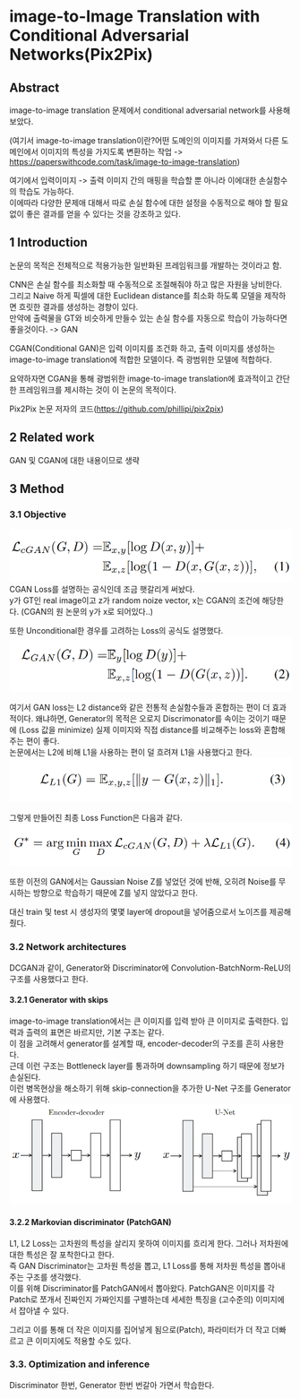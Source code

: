 # image-to-Image Translation with Conditional Adversarial Networks(Pix2Pix)  

## Abstract  

image-to-image translation 문제에서 conditional adversarial network를 사용해보았다.  

(여기서 image-to-image translation이란?어떤 도메인의 이미지를 가져와서 다른 도메인에서 이미지의 특성을 가지도록 변환하는 작업 -> https://paperswithcode.com/task/image-to-image-translation)  

여기에서 입력이미지 -> 출력 이미지 간의 매핑을 학습할 뿐 아니라 이에대한 손실함수의 학습도 가능하다.  
이에따라 다양한 문제애 대해서 따로 손실 함수에 대한 설정을 수동적으로 해야 할 필요없이 좋은 결과를 얻을 수 있다는 것을 강조하고 있다.  

## 1 Introduction  

논문의 목적은 전체적으로 적용가능한 일반화된 프레임워크를 개발하는 것이라고 함.

CNN은 손실 함수를 최소화할 때 수동적으로 조절해줘야 하고 많은 자원을 낭비한다.  
그리고 Naive 하게 픽셀에 대한 Euclidean distance를 최소화 하도록 모델을 제작하면 흐릿한 결과를 생성하는 경향이 있다.  
만약에 출력물을 GT와 비슷하게 만들수 있는 손실 함수를 자동으로 학습이 가능하다면 좋을것이다. -> GAN  

CGAN(Conditional GAN)은 입력 이미지를 조건화 하고, 출력 이미지를 생성하는 image-to-image translation에 적합한 모델이다. 즉 광범위한 모델에 적합하다.  

요약하자면 CGAN을 통해 광범위한 image-to-image translation에 효과적이고 간단한 프레임워크를 제시하는 것이 이 논문의 목적이다.  

Pix2Pix 논문 저자의 코드(https://github.com/phillipi/pix2pix)  

## 2 Related work  

GAN 및 CGAN에 대한 내용이므로 생략  

## 3 Method  

### 3.1 Objective  

![img](./Asset/3.png)  
CGAN Loss를 설명하는 공식인데 조금 햇갈리게 써놨다.  
y가 GT인 real image이고 z가 random noize vector, x는 CGAN의 조건에 해당한다. (CGAN의 원 논문의 y가 x로 되어있다..)  

또한 Unconditional한 경우를 고려하는 Loss의 공식도 설명했다.  
![img](./Asset/4.png)  

여기서 GAN loss는 L2 distance와 같은 전통적 손실함수들과 혼합하는 편이 더 효과적이다. 왜냐하면, Generator의 목적은 오로지 Discrimonator를 속이는 것이기 때문에 (Loss 값을 minimize) 실제 이미지와 직접 distance를 비교해주는 loss와 혼합해주는 편이 좋다.  
논문에서는 L2에 비해 L1을 사용하는 편이 덜 흐려져 L1을 사용했다고 한다.  
![img](./Asset/5.png)  

그렇게 만들어진 최종 Loss Function은 다음과 같다.  
![img](./Asset/6.png)  

또한 이전의 GAN에서는 Gaussian Noise Z를 넣었던 것에 반해, 오히려 Noise를 무시하는 방향으로 학습하기 때문에 Z를 넣지 않았다고 한다.  

대신 train 및 test 시 생성자의 몇몇 layer에 dropout을 넣어줌으로서 노이즈를 제공해 줬다.  

### 3.2 Network architectures  

DCGAN과 같이, Generator와 Discriminator에 Convolution-BatchNorm-ReLU의 구조를 사용했다고 한다.  

#### 3.2.1 Generator with skips  

image-to-image translation에서는 큰 이미지를 입력 받아 큰 이미지로 출력한다. 입력과 츨력의 표면은 바르지만, 기본 구조는 같다.  
이 점을 고려해서 generator를 설계할 때, encoder-decoder의 구조를 흔히 사용한다.  
근데 이런 구조는 Bottleneck layer를 통과하며 downsampling 하기 때문에 정보가 손실된다.  
이런 병목현상을 해소하기 위해 skip-connection을 추가한 U-Net 구조를 Generator에 사용했다.  
![img](./Asset/7.png)  

#### 3.2.2 Markovian discriminator (PatchGAN)  

L1, L2 Loss는 고차원의 특성을 살리지 못하여 이미지를 흐리게 한다. 그러나 저차원에 대한 특성은 잘 포착한다고 한다.  
즉 GAN Discriminator는 고차원 특성을 뽑고, L1 Loss를 통해 저차원 특성을 뽑아내주는 구조를 생각했다.   
이를 위해 Discriminator를 PatchGAN에서 뽑아왔다. PatchGAN은 이미지를 각 Patch로 쪼개서 진짜인지 가짜인지를 구별하는데 세세한 특징을 (고수준의) 이미지에서 잡아낼 수 있다.  

그리고 이를 통해 더 작은 이미지를 집어넣게 됨으로(Patch), 파라미터가 더 작고 더빠르고 큰 이미지에도 적용할 수도 있다.  

### 3.3. Optimization and inference  

Discriminator 한번, Generator 한번 번갈아 가면서 학습한다.  
